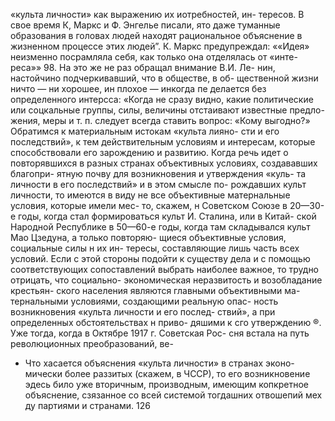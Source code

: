 «культа личности» как выражению их иотребностей, ин-
тересов.
В свое время К, Маркс и Ф. Энгелье писали, ято
даже туманные образования в головах людей находят
рациональное объяснение в жизненном процессе этих
людей”. К. Маркс предупреждал: ««Идея» неизменно
посрамляла себя, как только она отделялась от «инте-
реса»» 98. На это же не раз обращал внимание В.И. Ле-
нин, настойчино подчеркивавший, что в обществе, в об-
щественной жизни ничто — ни хорошее, ин плохое —
инкогда пе делается без определенного интерсса: «Когда
не сразу видно, какие политические или соцкальные
группы, силы, величины отстаивают известные предло-
жения, меры и т. п. следует всегда ставить вопрос:
«Кому выгодно?»
Обратимся к материальным истокам «культа лияно-
сти и его последствий», к тем действительным условиям
и интересам, которые способствовали его зарождению
и развитию. Когда речь идет о повторявшихся в разных
странах объективных условиях, создававших благопри-
ятную почву для возникновения и утверждения «куль-
та личности в его последствий» и в этом смысле по-
рождавших культ личности, то имеются в виду не все
объективные матернальные условия, которые имели мес-
то, скажем, н Советском Союзе в 20—30-е годы, когда
стал формироваться культ И. Сталина, или в Китай-
ской Народной Республике в 50—60-е годы, когда там
складывался культ Мао Цзедуна, а только повторяю-
щиеся объективные условия, социальные силы н их ин-
тересы, составляющие лишь часть всех условий.
Если с этой стороны подойти к существу дела
и с помощью соответствующих сопоставлений выбрать
наиболее важное, то трудно отрицать, что социально-
экономическая неразвитость и возобладание крестьян-
ского населения являются главными объективными ма-
тернальными условиями, создающими реальную опас-
ность возникновения «культа личности и его послед-
ствий», а при определенных обстоятельствах н приво-
дяшими к сго утверждению ®.
Уже тогда, когда в Октябре 1917 г. Советская Рос-
сня встала на путь революционных преобразований, ве-
* Что хасается объяснения «культа личности» в странах эконо-
мически более раззитых (скажем, в ЧССР), то его возникновение
эдесь било уже вторичным, производным, имеющим копкретное
объяснение, сзязанное со всей системой тогдашних отвошепий мех
ду партиями и странами.
126
